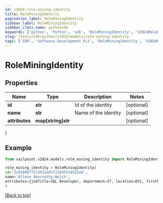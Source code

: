 ```yaml
---
id: v2024-role-mining-identity
title: RoleMiningIdentity
pagination_label: RoleMiningIdentity
sidebar_label: RoleMiningIdentity
sidebar_class_name: pythonsdk
keywords: ['python', 'Python', 'sdk', 'RoleMiningIdentity', 'V2024RoleMiningIdentity'] 
slug: /tools/sdk/python/v2024/models/role-mining-identity
tags: ['SDK', 'Software Development Kit', 'RoleMiningIdentity', 'V2024RoleMiningIdentity']
---
```


# RoleMiningIdentity


## Properties

Name | Type | Description | Notes
------------ | ------------- | ------------- | -------------
**id** | **str** | Id of the identity | [optional] 
**name** | **str** | Name of the identity | [optional] 
**attributes** | **map[string]str** |  | [optional] 
}

## Example

```python
from sailpoint.v2024.models.role_mining_identity import RoleMiningIdentity

role_mining_identity = RoleMiningIdentity(
id='2c9180877212632a017228d5934525e6',
name='Allene Abernathy-Welch',
attributes={jobTitle=SQL Developer, department=IT, location=NYC, firstName=Allene}
)

```
[[Back to top]](#) 

